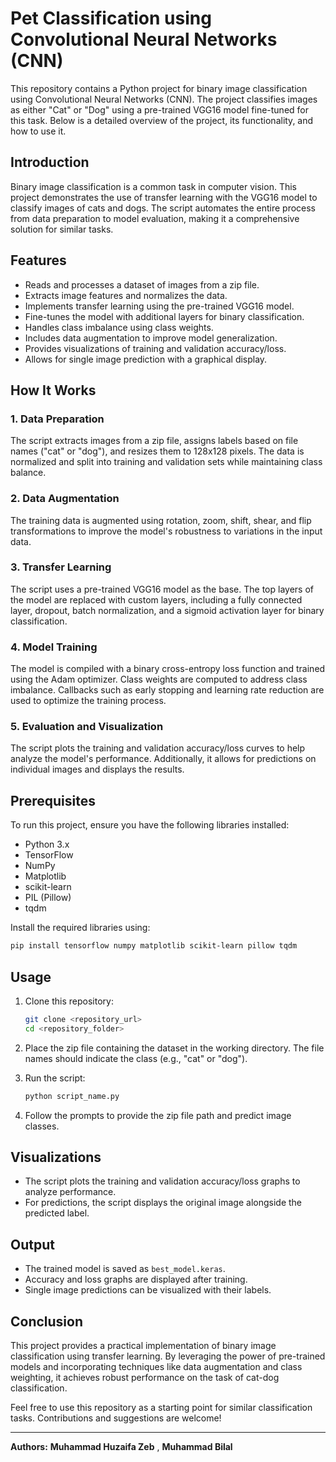 # Pet Classification using Convolutional Neural Networks (CNN)

This repository contains a Python project for binary image classification using Convolutional Neural Networks (CNN). The project classifies images as either "Cat" or "Dog" using a pre-trained VGG16 model fine-tuned for this task. Below is a detailed overview of the project, its functionality, and how to use it.

## Introduction

Binary image classification is a common task in computer vision. This project demonstrates the use of transfer learning with the VGG16 model to classify images of cats and dogs. The script automates the entire process from data preparation to model evaluation, making it a comprehensive solution for similar tasks.

## Features

- Reads and processes a dataset of images from a zip file.
- Extracts image features and normalizes the data.
- Implements transfer learning using the pre-trained VGG16 model.
- Fine-tunes the model with additional layers for binary classification.
- Handles class imbalance using class weights.
- Includes data augmentation to improve model generalization.
- Provides visualizations of training and validation accuracy/loss.
- Allows for single image prediction with a graphical display.

## How It Works

### 1. Data Preparation
The script extracts images from a zip file, assigns labels based on file names ("cat" or "dog"), and resizes them to 128x128 pixels. The data is normalized and split into training and validation sets while maintaining class balance.

### 2. Data Augmentation
The training data is augmented using rotation, zoom, shift, shear, and flip transformations to improve the model's robustness to variations in the input data.

### 3. Transfer Learning
The script uses a pre-trained VGG16 model as the base. The top layers of the model are replaced with custom layers, including a fully connected layer, dropout, batch normalization, and a sigmoid activation layer for binary classification.

### 4. Model Training
The model is compiled with a binary cross-entropy loss function and trained using the Adam optimizer. Class weights are computed to address class imbalance. Callbacks such as early stopping and learning rate reduction are used to optimize the training process.

### 5. Evaluation and Visualization
The script plots the training and validation accuracy/loss curves to help analyze the model's performance. Additionally, it allows for predictions on individual images and displays the results.

## Prerequisites

To run this project, ensure you have the following libraries installed:

- Python 3.x
- TensorFlow
- NumPy
- Matplotlib
- scikit-learn
- PIL (Pillow)
- tqdm

Install the required libraries using:
```bash
pip install tensorflow numpy matplotlib scikit-learn pillow tqdm
```

## Usage

1. Clone this repository:
   ```bash
   git clone <repository_url>
   cd <repository_folder>
   ```

2. Place the zip file containing the dataset in the working directory. The file names should indicate the class (e.g., "cat" or "dog").

3. Run the script:
   ```bash
   python script_name.py
   ```

4. Follow the prompts to provide the zip file path and predict image classes.

## Visualizations

- The script plots the training and validation accuracy/loss graphs to analyze performance.
- For predictions, the script displays the original image alongside the predicted label.

## Output

- The trained model is saved as `best_model.keras`.
- Accuracy and loss graphs are displayed after training.
- Single image predictions can be visualized with their labels.

## Conclusion

This project provides a practical implementation of binary image classification using transfer learning. By leveraging the power of pre-trained models and incorporating techniques like data augmentation and class weighting, it achieves robust performance on the task of cat-dog classification.

Feel free to use this repository as a starting point for similar classification tasks. Contributions and suggestions are welcome!

---

**Authors:** **Muhammad Huzaifa Zeb** , **Muhammad Bilal**
